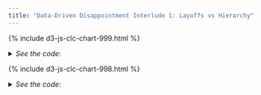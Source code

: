 ```yaml
---
title: "Data-Driven Disappointment Interlude 1: Layoffs vs Hierarchy"
---
```


{% include d3-js-clc-chart-999.html %}

<details><summary><em>See the code</em>:</summary>
<div markdown="1">
```html
{% include d3-js-clc-chart-999.html %}
```
</div>
</details>

{% include d3-js-clc-chart-998.html %}

<details><summary><em>See the code</em>:</summary>
<div markdown="1">
```html
{% include d3-js-clc-chart-998.html %}
```
</div>
</details>

